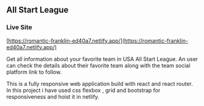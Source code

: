 ## All Start League

### Live Site

[https://romantic-franklin-ed40a7.netlify.app/](https://romantic-franklin-ed40a7.netlify.app/)

Get all information about your favorite team in USA All Start League. An user can check the details about their favorite team along with the team social platform link to follow.

This is a fully responsive web application build with react and react router.  
In this project i have used css flexbox , grid and bootstrap for responsiveness and hoist it in netlify.
